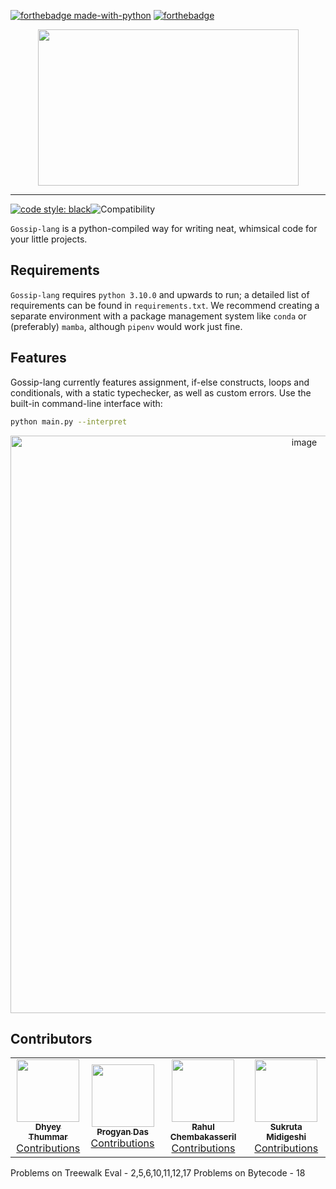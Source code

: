 

[![forthebadge made-with-python](http://ForTheBadge.com/images/badges/made-with-python.svg)](https://www.python.org/)
[![forthebadge](https://forthebadge.com/images/badges/built-with-love.svg)](https://forthebadge.com)

<div align = center>
<a href = "github.com/plugyawn/gossip"><img width="417px" height="250px" src= "https://user-images.githubusercontent.com/76529011/212722586-7861a029-53d6-4e8c-af40-5fa92dc7ddf0.png"></a>
</div>


-----------------------------------------
[![code style: black](https://img.shields.io/badge/code%20style-black-000000.svg)](https://github.com/psf/black)![Compatibility](https://img.shields.io/badge/compatible%20with-python3.6.x-blue.svg)

```Gossip-lang``` is a python-compiled way for writing neat, whimsical code for your little projects.

Requirements
-----------------------------------------
```Gossip-lang``` requires ```python 3.10.0``` and upwards to run; a detailed list of requirements can be found in ```requirements.txt```. We recommend creating a separate environment with a package management system like ```conda``` or (preferably) ```mamba```, although ```pipenv``` would work just fine.


Features
-----------------------------------------

Gossip-lang currently features assignment, if-else constructs, loops and conditionals, with a static typechecker, as well as custom errors. Use the built-in command-line interface with: 
```bash
python main.py --interpret
```

<div align = center>
<img width="924" alt="image" src="https://user-images.githubusercontent.com/76529011/215916636-a4337bff-d6a5-4dcf-b6ab-dfa9fecaf195.png">

</div>

Contributors
-----------------------------------------
<!-- ALL-CONTRIBUTORS-LIST:START - Do not remove or modify this section -->
<!-- prettier-ignore-start -->
<!-- markdownlint-disable -->
<table>
  <tr>
        <td align="center"><a href="https://dhyey-thummar.github.io"><img src="https://dhyey-thummar.github.io/me/img/avatar.JPG" width="100px;" alt=""/><br /><sub><b>Dhyey Thummar</b></sub></a><br /><a href="https://github.com/plugyawn/gossip/commits?author=Dhyey-Thummar" title="Code">Contributions</a>
        <td align="center"><a href="https://progyan.me"><img src="https://media.licdn.com/dms/image/D4D03AQFjQJs7tHosFg/profile-displayphoto-shrink_800_800/0/1671980175374?e=1679529600&v=beta&t=BLVdUC73dCGNgJI2Pg4EPb-aJgrLbQrLn7Hd_cPn5Gw" width="100px;" alt=""/><br /><sub><b>Progyan Das</b></sub></a><br /><a href="https://github.com/plugyawn/gossip/commits?author=plugyawn" title="Code">Contributions</a></td>
    <td align="center"><a href="https://github.com/RahulVC02"><img src="https://media.licdn.com/dms/image/C4D03AQF7lTkyx6OIUA/profile-displayphoto-shrink_800_800/0/1626607475313?e=2147483647&v=beta&t=RqOmD9APHzqIVif-IyNTOXolXepHfJSUj2XURnpB0Hs" width="100px;" alt=""/><br /><sub><b>Rahul Chembakasseril</b></sub></a><br /><a href="https://github.com/plugyawn/gossip/commits?author=RahulVC02" title="Code">Contributions</a></td>
        <td align="center"><a href="https://github.com/SukrutaPrakashMidigeshi"><img src="https://www.how-to-draw-funny-cartoons.com/images/cartoon-chipmunk-008.jpg" width="100px;" alt=""/><br /><sub><b>Sukruta Midigeshi</b></sub></a><br /><a href="https://github.com/plugyawn/gossip/commits?author=SukrutaPrakashMidigeshi" title="Code">Contributions</a></td>
  </tr>
</table>


Problems on Treewalk Eval - 2,5,6,10,11,12,17
Problems on Bytecode - 18
